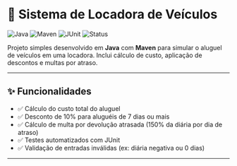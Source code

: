 # 🚗 Sistema de Locadora de Veículos

![Java](https://img.shields.io/badge/Java-1.8+-blue.svg)
![Maven](https://img.shields.io/badge/Maven-Build-lightgrey)
![JUnit](https://img.shields.io/badge/Tested%20with-JUnit%204-blue)
![Status](https://img.shields.io/badge/status-em%20desenvolvimento-yellow)

Projeto simples desenvolvido em **Java** com **Maven** para simular o aluguel de veículos em uma locadora. Inclui cálculo de custo, aplicação de descontos e multas por atraso.

---

## ✨ Funcionalidades

- ✅ Cálculo do custo total do aluguel
- ✅ Desconto de 10% para aluguéis de 7 dias ou mais
- ✅ Cálculo de multa por devolução atrasada (150% da diária por dia de atraso)
- ✅ Testes automatizados com JUnit
- ✅ Validação de entradas inválidas (ex: diária negativa ou 0 dias)

---

